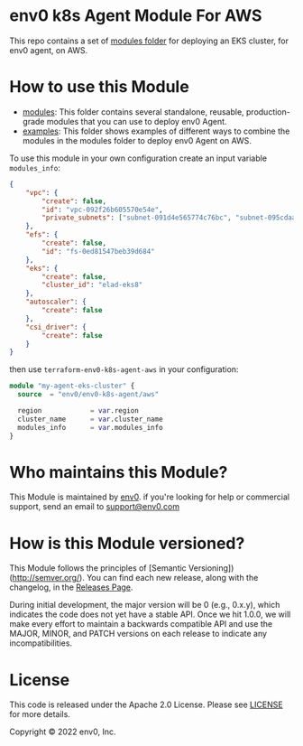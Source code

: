 # env0 k8s Agent Module For AWS
This repo contains a set of [modules folder](https://github.com/env0/terraform-env0-k8s-agent-aws/tree/main/modules) for deploying an EKS cluster, for env0 agent, on AWS.

# How to use this Module
- [modules](https://github.com/env0/terraform-env0-k8s-agent-aws/tree/main/modules):  This folder contains several standalone, reusable, production-grade modules that you can use to deploy env0 Agent.
- [examples](https://github.com/env0/terraform-env0-k8s-agent-aws/tree/main/examples): This folder shows examples of different ways to combine the modules in the modules folder to deploy env0 Agent on AWS.

To use this module in your own configuration create an input variable `modules_info`:
```json
{
	"vpc": {
		"create": false,
		"id": "vpc-092f26b605570e54e",
		"private_subnets": ["subnet-091d4e565774c76bc", "subnet-095cdaad02d57a8d6", "subnet-01c8446e75547eeef", "subnet-0729b32d54b3216c4", "subnet-01e93749f16d100bf"]
	},
	"efs": {
		"create": false,
		"id": "fs-0ed81547beb39d684"
	},
	"eks": {
		"create": false,
		"cluster_id": "elad-eks8"
	},
	"autoscaler": {
		"create": false
	},
	"csi_driver": {
		"create": false
	}
}
```

then use `terraform-env0-k8s-agent-aws` in your configuration:
```terraform
module "my-agent-eks-cluster" {
  source  = "env0/env0-k8s-agent/aws"

  region            = var.region
  cluster_name      = var.cluster_name
  modules_info      = var.modules_info
}
```

# Who maintains this Module?
This Module is maintained by [env0](www.env0.com). if you're looking for help or commercial support, send an email to support@env0.com 

# How is this Module versioned?
This Module follows the principles of [Semantic Versioning])(http://semver.org/). You can find each new release, along with the changelog, in the [Releases Page](https://github.com/env0/terraform-env0-k8s-agent-aws/releases).

During initial development, the major version will be 0 (e.g., 0.x.y), which indicates the code does not yet have a stable API. Once we hit 1.0.0, we will make every effort to maintain a backwards compatible API and use the MAJOR, MINOR, and PATCH versions on each release to indicate any incompatibilities.

# License
This code is released under the Apache 2.0 License. Please see [LICENSE](https://github.com/env0/terraform-env0-k8s-agent-aws/tree/master/LICENSE) for more details.

Copyright © 2022 env0, Inc.
